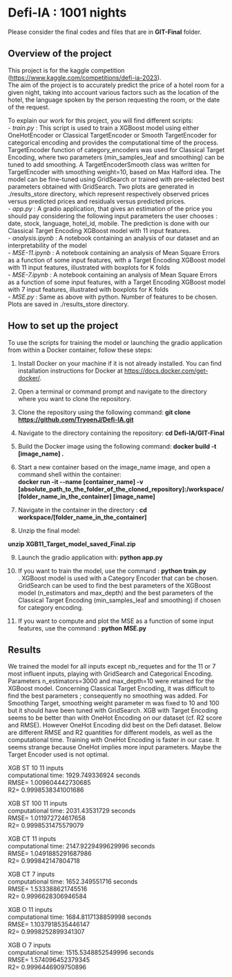 # Defi-IA : 1001 nights
Please consider the final codes and files that are in **GIT-Final** folder.
## Overview of the project 
This project is for the kaggle competition (https://www.kaggle.com/competitions/defi-ia-2023).  <br /> 
The aim of the project is to accurately predict the price of a hotel room for a given night, taking into account various factors such as the location of the hotel, the language spoken by the person requesting the room, or the date of the request.


To explain our work for this project, you will find different scripts: <br /> 
      - *train.py* : This script is used to train a XGBoost model using either OneHotEncoder or Classical TargetEncoder or Smooth TargetEncoder for categorical encoding and provides the computational time of the process. TargetEncoder function of category_encoders was used for Classical Target Encoding, where two parameters (min_samples_leaf and smoothing) can be tuned to add smoothing. A TargetEncoderSmooth class was written for TargetEncoder with smoothing weight=10, based on Max Halford idea.
The model can be fine-tuned using GridSearch or trained with pre-selected best parameters obtained with GridSearch. Two plots are generated in ./results_store directory, which represent respectively observed prices versus predicted prices and residuals versus predicted prices. <br /> 
      - *app.py* : A gradio application, that gives an estimation of the price you should pay considering the following input parameters the user chooses : date, stock, language, hotel_id, mobile. The prediction is done with our Classical Target Encoding XGBoost model with 11 input features. <br />
      - *analysis.ipynb* :  A notebook containing an analysis of our dataset and an interpretability of the model <br /> 
      - *MSE-11.ipynb* : A notebook containing an analysis of Mean Square Errors as a function of some input features, with a Target Encoding XGBoost model with 11 input features, illustrated with boxplots for K folds <br /> 
      - *MSE-7.ipynb* : A notebook containing an analysis of Mean Square Errors as a function of some input features, with a Target Encoding XGBoost model with 7 input features, illustrated with boxplots for K folds <br /> 
      - *MSE.py* : Same as above with python. Number of features to be chosen. Plots are saved in ./results_store directory. <br /> 
      
## How to set up the project
To use the scripts for training the model or launching the gradio application from within a Docker container, follow these steps:

1. Install Docker on your machine if it is not already installed. You can find installation instructions for Docker at https://docs.docker.com/get-docker/.

2. Open a terminal or command prompt and navigate to the directory where you want to clone the repository.

3. Clone the repository using the following command: **git clone https://github.com/TryoenJ/Defi-IA.git**

4. Navigate to the directory containing the repository: **cd Defi-IA/GIT-Final**

5. Build the Docker image using the following command: **docker build -t [image_name] .**

6. Start a new container based on the image_name image, and open a command shell within the container: <br /> 
**docker run -it --name [container_name] -v [absolute_path_to_the_folder_of_the_cloned_repository]:/workspace/[folder_name_in_the_container] [image_name]** <br />

7. Navigate in the container in the directory :
**cd workspace/[folder_name_in_the_container]** <br />

8. Unzip the final model: <br />

**unzip XGB11_Target_model_saved_Final.zip**

9. Launch the gradio application with: **python app.py**

10. If you want to train the model, use the command : **python train.py** <br /> . XGBoost model is used with a Category Encoder that can be chosen. GridSearch can be used to find the best parameters of the XGBoost model (n_estimators and max_depth) and the best parameters of the Classical Target Encoding (min_samples_leaf and smoothing) if chosen for category encoding. 

11. If you want to compute and plot the MSE as a function of some input features, use the command : **python MSE.py** <br /> 

   
## Results
We trained the model for all inputs except nb_requetes and for the 11 or 7 most influent inputs, playing with GridSearch and Categorical Encoding. Parameters n_estimators=3000 and max_depth=10 were retained for the XGBoost model. Concerning Classical Target Encoding, it was difficult to find the best parameters ; consequently no smoothing was added. For Smoothing Target, smoothing weight parameter m was fixed to 10 and 100 but it should have been tuned with GridSearch.
XGB with Target Encoding seems to be better than with OneHot Encoding on our dataset (cf. R2 score and RMSE). However OneHot Encoding did best on the Defi dataset.
Below are different RMSE and R2 quantities for different models, as well as the computational time. Training with OneHot Encoding is faster in our case. It seems strange because OneHot implies more input parameters. Maybe the Target Encoder used is not optimal.  <br /> 


XGB ST 10 11 inputs  <br /> 
computational time: 1929.749336924 seconds  <br /> 
RMSE= 1.009604442730685  <br /> 
R2= 0.9998538341001686  <br /> 

XGB ST 100 11 inputs <br />
computational time: 2031.43531729 seconds <br />
RMSE= 1.011972724617658 <br />
R2= 0.9998531475579079 <br />

XGB CT 11 inputs <br />
computational time: 2147.9229499629996 seconds <br />
RMSE= 1.0491885291687986 <br />
R2= 0.999842147804718 <br />

XGB CT 7 inputs <br />
computational time: 1652.349551716 seconds <br />
RMSE= 1.533388621745516 <br />
R2= 0.9996628306946584 <br />

XGB O 11 inputs <br />
computational time: 1684.8117138859998 seconds <br />
RMSE= 1.1037918535446147 <br />
R2= 0.9998252899341307 <br />

XGB O 7 inputs <br />
computational time: 1515.5348852549996 seconds <br />
RMSE= 1.574096452379345 <br />
R2= 0.9996446909750896 <br />